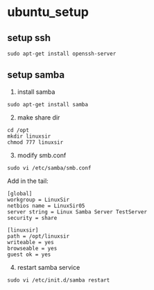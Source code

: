# ubuntu_setup

## setup ssh
`sudo apt-get install openssh-server`

## setup samba
1. install samba
  ``` shell
  sudo apt-get install samba
  ```
2. make share dir
  ``` shell
cd /opt
mkdir linuxsir
chmod 777 linuxsir
```
3. modify smb.conf
  ``` shell
  sudo vi /etc/samba/smb.conf
  ```
  Add in the tail:
  ``` shell
  [global]
  workgroup = LinuxSir
  netbios name = LinuxSir05
  server string = Linux Samba Server TestServer
  security = share

[linuxsir]
  path = /opt/linuxsir
  writeable = yes
  browseable = yes
  guest ok = yes

  ```
4. restart samba service
  ``` shell
  sudo vi /etc/init.d/samba restart
  ```
 



